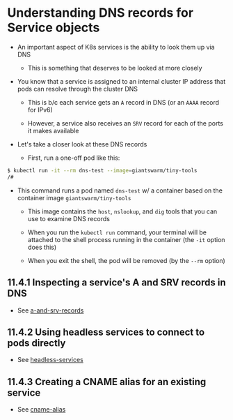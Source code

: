 # Understanding DNS records for Service objects

* An important aspect of K8s services is the ability to look them up via DNS

  * This is something that deserves to be looked at more closely

* You know that a service is assigned to an internal cluster IP address that pods can resolve through the cluster DNS

  * This is b/c each service gets an `A` record in DNS (or an `AAAA` record for IPv6)

  * However, a service also receives an `SRV` record for each of the ports it makes available

* Let's take a closer look at these DNS records

  * First, run a one-off pod like this:

```zsh
$ kubectl run -it --rm dns-test --image=giantswarm/tiny-tools
/#
```

* This command runs a pod named `dns-test` w/ a container based on the container image `giantswarm/tiny-tools`

  * This image contains the `host`, `nslookup`, and `dig` tools that you can use to examine DNS records

  * When you run the `kubectl run` command, your terminal will be attached to the shell process running in the container (the `-it` option does this)

  * When you exit the shell, the pod will be removed (by the `--rm` option)

## 11.4.1 Inspecting a service's A and SRV records in DNS

* See [a-and-srv-records](a-and-srv-records/README.md)

## 11.4.2 Using headless services to connect to pods directly

* See [headless-services](headless-services/README.md)

## 11.4.3 Creating a CNAME alias for an existing service

* See [cname-alias](cname-alias/README.md)
